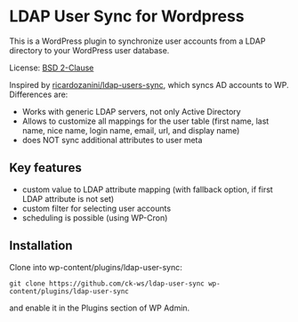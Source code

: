 # LDAP User Sync for Wordpress

This is a WordPress plugin to synchronize user accounts from a LDAP directory to your WordPress user database.

License: [BSD 2-Clause](LICENSE)

Inspired by [ricardozanini/ldap-users-sync](https://github.com/ricardozanini/ldap-users-sync), which syncs AD accounts to WP. Differences are:
* Works with generic LDAP servers, not only Active Directory
* Allows to customize all mappings for the user table (first name, last name, nice name, login name, email, url, and display name)
* does NOT sync additional attributes to user meta

## Key features
* custom value to LDAP attribute mapping (with fallback option, if first LDAP attribute is not set)
* custom filter for selecting user accounts
* scheduling is possible (using WP-Cron)

## Installation
Clone into wp-content/plugins/ldap-user-sync:

````
git clone https://github.com/ck-ws/ldap-user-sync wp-content/plugins/ldap-user-sync
````

and enable it in the Plugins section of WP Admin.

